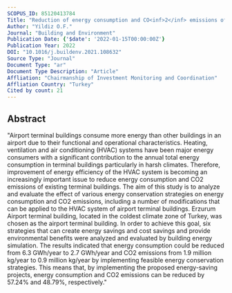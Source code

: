 ```yaml
---
SCOPUS_ID: 85120413784
Title: "Reduction of energy consumption and CO<inf>2</inf> emissions of HVAC system in airport terminal buildings"
Author: "Yildiz O.F."
Journal: "Building and Environment"
Publication Date: {'$date': '2022-01-15T00:00:00Z'}
Publication Year: 2022
DOI: "10.1016/j.buildenv.2021.108632"
Source Type: "Journal"
Document Type: "ar"
Document Type Description: "Article"
Affliation: "Chairmanship of Investment Monitoring and Coordination"
Affliation Country: "Turkey"
Cited by count: 21
---
```


## Abstract
"Airport terminal buildings consume more energy than other buildings in an airport due to their functional and operational characteristics. Heating, ventilation and air conditioning (HVAC) systems have been major energy consumers with a significant contribution to the annual total energy consumption in terminal buildings particularly in harsh climates. Therefore, improvement of energy efficiency of the HVAC system is becoming an increasingly important issue to reduce energy consumption and CO2 emissions of existing terminal buildings. The aim of this study is to analyze and evaluate the effect of various energy conservation strategies on energy consumption and CO2 emissions, including a number of modifications that can be applied to the HVAC system of airport terminal buildings. Erzurum Airport terminal building, located in the coldest climate zone of Turkey, was chosen as the airport terminal building. In order to achieve this goal, six strategies that can create energy savings and cost savings and provide environmental benefits were analyzed and evaluated by building energy simulation. The results indicated that energy consumption could be reduced from 6.3 GWh/year to 2.7 GWh/year and CO2 emissions from 1.9 million kg/year to 0.9 million kg/year by implementing feasible energy conservation strategies. This means that, by implementing the proposed energy-saving projects, energy consumption and CO2 emissions can be reduced by 57.24% and 48.79%, respectively."
